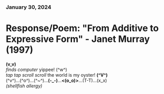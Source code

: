 ### January 30, 2024  
# Response/Poem: "From Additive to Expressive Form" - Janet Murray (1997)  



**(v_v)**   
*finds computer* yippee! (^w^)  
*tap tap scroll scroll* the world is my oyster! **(^V^)**          
(^v^)...(^o^)...(^~^)...**(-_-)**...**<(o_o)>**...(T-T)...(x_x)          
                                                *(shellfish allergy)*    


